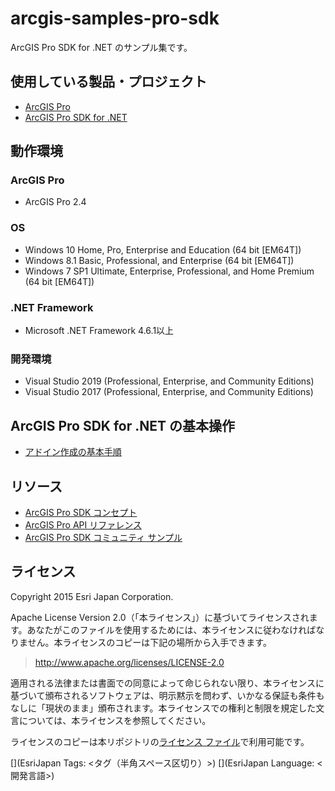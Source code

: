 # arcgis-samples-pro-sdk

ArcGIS Pro SDK for .NET のサンプル集です。

## 使用している製品・プロジェクト

* [ArcGIS Pro](http://www.esrij.com/products/arcgis-pro/)
* [ArcGIS Pro SDK for .NET](http://pro.arcgis.com/ja/pro-app/sdk/)

## 動作環境
### ArcGIS Pro
* ArcGIS Pro 2.4

### OS
* Windows 10 Home, Pro, Enterprise and Education (64 bit [EM64T])
* Windows 8.1 Basic, Professional, and Enterprise (64 bit [EM64T])
* Windows 7 SP1 Ultimate, Enterprise, Professional, and Home Premium (64 bit [EM64T])

### .NET Framework
* Microsoft .NET Framework 4.6.1以上

### 開発環境
* Visual Studio 2019 (Professional, Enterprise, and Community Editions)
* Visual Studio 2017 (Professional, Enterprise, and Community Editions)

## ArcGIS Pro SDK for .NET の基本操作
*  [アドイン作成の基本手順](https://github.com/EsriJapan/arcgis-samples-pro-sdk/wiki/%E3%82%A2%E3%83%89%E3%82%A4%E3%83%B3%E4%BD%9C%E6%88%90%E3%81%AE%E5%9F%BA%E6%9C%AC%E6%89%8B%E9%A0%86)

## リソース

* [ArcGIS Pro SDK コンセプト](https://github.com/Esri/arcgis-pro-sdk)
* [ArcGIS Pro API リファレンス](http://pro.arcgis.com/en/pro-app/sdk/api-reference/#topic1.html)
* [ArcGIS Pro SDK コミュニティ サンプル](https://github.com/Esri/arcgis-pro-sdk-community-samples)

## ライセンス
Copyright 2015 Esri Japan Corporation.

Apache License Version 2.0（「本ライセンス」）に基づいてライセンスされます。あなたがこのファイルを使用するためには、本ライセンスに従わなければなりません。本ライセンスのコピーは下記の場所から入手できます。

> http://www.apache.org/licenses/LICENSE-2.0

適用される法律または書面での同意によって命じられない限り、本ライセンスに基づいて頒布されるソフトウェアは、明示黙示を問わず、いかなる保証も条件もなしに「現状のまま」頒布されます。本ライセンスでの権利と制限を規定した文言については、本ライセンスを参照してください。

ライセンスのコピーは本リポジトリの[ライセンス ファイル](./LICENSE)で利用可能です。

[](EsriJapan Tags: <タグ（半角スペース区切り）>)
[](EsriJapan Language: <開発言語>)
